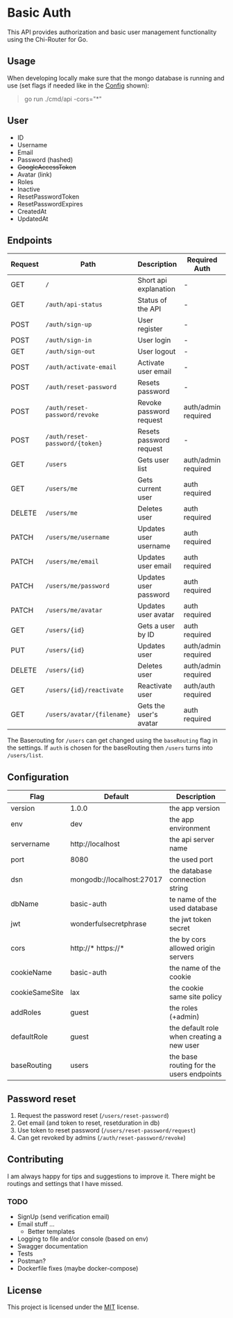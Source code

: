 # Basic Auth

This API provides authorization and basic user management functionality using the Chi-Router for Go.

## Usage

When developing locally make sure that the mongo database is running and use (set flags if needed like in the [Config](#configuration) shown):

> go run ./cmd/api -cors="\*"

## User

- ID
- Username
- Email
- Password (hashed)
- ~~GoogleAccessToken~~
- Avatar (link)
- Roles
- Inactive
- ResetPasswordToken
- ResetPasswordExpires
- CreatedAt
- UpdatedAt

## Endpoints

| Request | Path                           | Description             | Required Auth       | Done          |
| ------- | ------------------------------ | ----------------------- | ------------------- | ------------- |
| GET     | `/`                            | Short api explanation   | -                   | -             |
| GET     | `/auth/api-status`             | Status of the API       | -                   | done          |
| POST    | `/auth/sign-up`                | User register           | -                   | email missing |
| POST    | `/auth/sign-in`                | User login              | -                   | done          |
| GET     | `/auth/sign-out`               | User logout             | -                   | done          |
| POST    | `/auth/activate-email`         | Activate user email     | -                   | done          |
| POST    | `/auth/reset-password`         | Resets password         | -                   | -             |
| POST    | `/auth/reset-password/revoke`  | Revoke password request | auth/admin required | -             |
| POST    | `/auth/reset-password/{token}` | Resets password request | -                   | -             |
| GET     | `/users`                       | Gets user list          | auth/admin required | done          |
| GET     | `/users/me`                    | Gets current user       | auth required       | done          |
| DELETE  | `/users/me`                    | Deletes user            | auth required       | done          |
| PATCH   | `/users/me/username`           | Updates user username   | auth required       | done          |
| PATCH   | `/users/me/email`              | Updates user email      | auth required       | done          |
| PATCH   | `/users/me/password`           | Updates user password   | auth required       | done          |
| PATCH   | `/users/me/avatar`             | Updates user avatar     | auth required       | done          |
| GET     | `/users/{id}`                  | Gets a user by ID       | auth required       | done          |
| PUT     | `/users/{id}`                  | Updates user            | auth/admin required | done          |
| DELETE  | `/users/{id}`                  | Deletes user            | auth/admin required | done          |
| GET     | `/users/{id}/reactivate`       | Reactivate user         | auth/auth required  | done          |
| GET     | `/users/avatar/{filename}`     | Gets the user's avatar  | auth required       | done          |

The Baserouting for `/users` can get changed using the `baseRouting` flag in the settings. If `auth` is chosen for the baseRouting then `/users` turns into `/users/list`.

## Configuration

| Flag           | Default                   | Description                               |
| -------------- | ------------------------- | ----------------------------------------- |
| version        | 1.0.0                     | the app version                           |
| env            | dev                       | the app environment                       |
| servername     | http://localhost          | the api server name                       |
| port           | 8080                      | the used port                             |
| dsn            | mongodb://localhost:27017 | the database connection string            |
| dbName         | basic-auth                | te name of the used database              |
| jwt            | wonderfulsecretphrase     | the jwt token secret                      |
| cors           | http://\* https://\*      | the by cors allowed origin servers        |
| cookieName     | basic-auth                | the name of the cookie                    |
| cookieSameSite | lax                       | the cookie same site policy               |
| addRoles       | guest                     | the roles (+admin)                        |
| defaultRole    | guest                     | the default role when creating a new user |
| baseRouting    | users                     | the base routing for the users endpoints  |

## Password reset

1. Request the password reset (`/users/reset-password`)
2. Get email (and token to reset, resetduration in db)
3. Use token to reset password (`/users/reset-password/request`)
4. Can get revoked by admins (`/auth/reset-password/revoke`)

## Contributing

I am always happy for tips and suggestions to improve it.
There might be routings and settings that I have missed.

### TODO

- SignUp (send verification email)
- Email stuff ...
  - Better templates
- Logging to file and/or console (based on env)
- Swagger documentation
- Tests
- Postman?
- Dockerfile fixes (maybe docker-compose)

## License

This project is licensed under the [MIT](/LICENSE) license.

